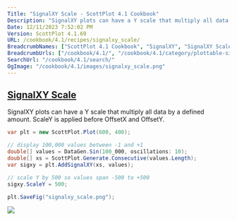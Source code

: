 ```yaml
---
Title: "SignalXY Scale - ScottPlot 4.1 Cookbook"
Description: "SignalXY plots can have a Y scale that multiply all data by a defined amount. ScaleY is applied before OffsetX and OffsetY."
Date: 12/11/2023 7:52:02 PM
Version: ScottPlot 4.1.69
URL: /cookbook/4.1/recipes/signalxy_scale/
BreadcrumbNames: ["ScottPlot 4.1 Cookbook", "SignalXY", "SignalXY Scale"]
BreadcrumbUrls: ["/cookbook/4.1/", "/cookbook/4.1/category/plottable-signalxy", "/cookbook/4.1/recipes/signalxy_scale/"]
SearchUrl: "/cookbook/4.1/search/"
OgImage: "/cookbook/4.1/images/signalxy_scale.png"
---
```


<h2><a href='/cookbook/4.1/recipes/signalxy_scale/'>SignalXY Scale</a></h2>

SignalXY plots can have a Y scale that multiply all data by a defined amount. ScaleY is applied before OffsetX and OffsetY.

```cs
var plt = new ScottPlot.Plot(600, 400);

// display 100,000 values between -1 and +1
double[] values = DataGen.Sin(100_000, oscillations: 10);
double[] xs = ScottPlot.Generate.Consecutive(values.Length);
var sigxy = plt.AddSignalXY(xs, values);

// scale Y by 500 so values span -500 to +500
sigxy.ScaleY = 500;

plt.SaveFig("signalxy_scale.png");
```

<img src='../../images/signalxy_scale.png' class='d-block mx-auto my-5' />


